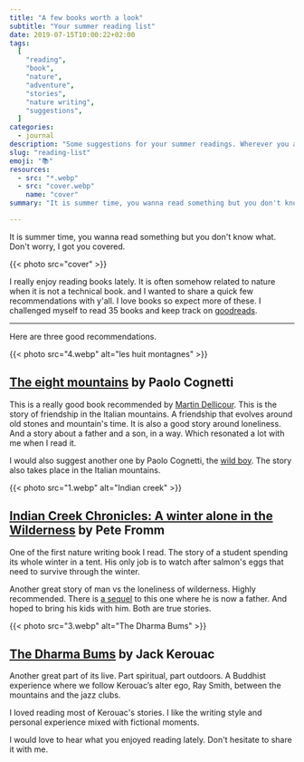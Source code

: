 ```yaml
---
title: "A few books worth a look"
subtitle: "Your summer reading list"
date: 2019-07-15T10:00:22+02:00
tags:
  [
    "reading",
    "book",
    "nature",
    "adventure",
    "stories",
    "nature writing",
    "suggestions",
  ]
categories:
  - journal
description: "Some suggestions for your summer readings. Wherever you are, mountains or beach."
slug: "reading-list"
emoji: "📚"
resources:
  - src: "*.webp"
  - src: "cover.webp"
    name: "cover"
summary: "It is summer time, you wanna read something but you don't know what. Don't worry, I got you covered. I really enjoy reading books lately. It is often somehow related to nature when it is not a technical book. and I wanted to share a quick few recommendations with y'all."

---
```


It is summer time, you wanna read something but you don't know what. Don't worry, I got you covered.

{{< photo src="cover" >}}

I really enjoy reading books lately. It is often somehow related to nature when it is not a technical book. and I wanted to share a quick few recommendations with y'all. I love books so expect more of these. I challenged myself to read 35 books and keep track on [goodreads](https://www.goodreads.com/bonjouryannick).

<hr/>

Here are three good recommendations.

{{< photo src="4.webp" alt="les huit montagnes" >}}

## [The eight mountains](https://amzn.to/32l2uhH) by Paolo Cognetti

This is a really good book recommended by [Martin Dellicour](http://www.martindellicour.be). This is the story of friendship in the Italian mountains. A friendship that evolves around old stones and mountain's time.
It is also a good story around loneliness. And a story about a father and a son, in a way. Which resonated a lot with me when I read it.

I would also suggest another one by Paolo Cognetti, the [wild boy](https://amzn.to/30nu4JA). The story also takes place in the Italian mountains.

{{< photo src="1.webp" alt="Indian creek" >}}

## [Indian Creek Chronicles: A winter alone in the Wilderness](https://amzn.to/2G7RwTx) by Pete Fromm

One of the first nature writing book I read. The story of a student spending its whole winter in a tent. His only job is to watch after salmon's eggs that need to survive through the winter.

Another great story of man vs the loneliness of wilderness. Highly recommended. There is [a sequel](https://amzn.to/2xOpI1D) to this one where he is now a father. And hoped to bring his kids with him.
Both are true stories.

{{< photo src="3.webp" alt="The Dharma Bums" >}}

## [The Dharma Bums](https://amzn.to/2GaveAn) by Jack Kerouac

Another great part of its live. Part spiritual, part outdoors. A Buddhist experience where we follow Kerouac’s alter ego, Ray Smith, between the mountains and the jazz clubs.

I loved reading most of Kerouac's stories. I like the writing style and personal experience mixed with fictional moments.

I would love to hear what you enjoyed reading lately. Don't hesitate to share it with me.
